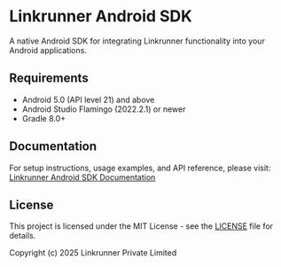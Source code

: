 # Linkrunner Android SDK

A native Android SDK for integrating Linkrunner functionality into your Android applications.

## Requirements
- Android 5.0 (API level 21) and above
- Android Studio Flamingo (2022.2.1) or newer
- Gradle 8.0+

## Documentation
For setup instructions, usage examples, and API reference, please visit:
[Linkrunner Android SDK Documentation](https://docs.linkrunner.io/sdk/android/installation)

## License
This project is licensed under the MIT License - see the [LICENSE](./LICENSE) file for details.

Copyright (c) 2025 Linkrunner Private Limited
